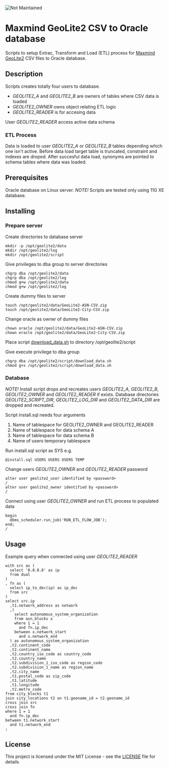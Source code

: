 ![Not Maintained](https://img.shields.io/badge/Maintenance%20Level-Abandoned-orange.svg)

# Maxmind GeoLite2 CSV to Oracle database
Scripts to setup Extrac, Transform and Load (ETL) process for [Maxmind](https://twitter.com/maxmind) [GeoLite2](https://dev.maxmind.com/geoip/geoip2/geolite2/) CSV files to Oracle database. 

## Description
Scripts creates totally four users to database.
+ _GEOLITE2_A_ and _GEOLITE2_B_ are owners of tables where CSV data is loaded
+ _GEOLITE2_OWNER_ owns object relating ETL logic
+ _GEOLITE2_READER_ is for accesing data

User _GEOLITE2_READER_ access active data schema 
### ETL Process
Data is loaded to user _GEOLITE2_A_ or _GEOLITE2_B_ tables depending which one isn't active.
Before data load target table is truncated, constraint and indexes are droped.
After succesful data load, synonyms are pointed to schema tables where data was loaded.

## Prerequisites
Oracle database on Linux server. 
*NOTE!* Scripts are tested only using 11G XE database.
## Installing
### Prepare server
Create directories to database server
```
mkdir -p /opt/geolite2/data
mkdir /opt/geolite2/log
mkdir /opt/geolite2/script
```
Give privileges to dba group to server directories
```
chgrp dba /opt/geolite2/data
chgrp dba /opt/geolite2/log
chmod g+w /opt/geolite2/data
chmod g+w /opt/geolite2/log
```
Create dummy files to server
```
touch /opt/geolite2/data/GeoLite2-ASN-CSV.zip
touch /opt/geolite2/data/GeoLite2-City-CSV.zip
```
Change oracle as owner of dummy files
```
chown oracle /opt/geolite2/data/GeoLite2-ASN-CSV.zip
chown oracle /opt/geolite2/data/GeoLite2-City-CSV.zip
```
Place script [download_data.sh](server/download_data.sh) to directory /opt/geolite2/script

Give execute privilege to dba group
```
chgrp dba /opt/geolite2/script/download_data.sh
chmod g+x /opt/geolite2/script/download_data.sh
```
### Database
*NOTE!*
Install script drops and recreates users _GEOLITE2_A_, _GEOLITE2_B_, _GEOLITE2_OWNER_ and _GEOLITE2_READER_ if exists. 
Database directories _GEOLITE2_SCRIPT_DIR_, _GEOLITE2_LOG_DIR_ and _GEOLITE2_DATA_DIR_ are dropped and recreated.

Script install.sql needs four arguments
1. Name of tablespace for GEOLITE2_OWNER and GEOLITE2_READER
2. Name of tablespace for data schema A
3. Name of tablespace for data schema B
4. Name of users temporary tablespace

Run install.sql script as SYS e.g.
```
@install.sql USERS USERS USERS TEMP
```
Change users _GEOLITE2_OWNER_ and _GEOLITE2_READER_ password
```
alter user geolite2_user identified by <password>
/
alter user geolite2_owner identified by <password>
/
```
Connect using user _GEOLITE2_OWNER_ and run ETL process to populated data
```
begin
  dbms_scheduler.run_job('RUN_ETL_FLOW_JOB');
end;
/
```
## Usage
Example query when connected using user _GEOLITE2_READER_
```
with src as (
  select '8.8.8.8' as ip
  from dual
)
, fn as (
  select ip_to_dec(ip) as ip_dec 
  from src
)
select src.ip
  ,t1.network_address as network
  ,(
    select autonomous_system_organization
    from asn_blocks x
    where 1 = 1
      and fn.ip_dec
    between x.network_start
      and x.network_end
  ) as autonomous_system_organization
  ,t2.continent_code
  ,t2.continent_name
  ,t2.country_iso_code as country_code
  ,t2.country_name
  ,t2.subdivision_1_iso_code as region_code
  ,t2.subdivision_1_name as region_name
  ,t2.city_name
  ,t1.postal_code as zip_code
  ,t1.latitude
  ,t1.longitude
  ,t2.metro_code
from city_blocks t1
join city_locations t2 on t1.geoname_id = t2.geoname_id
cross join src
cross join fn
where 1 = 1
  and fn.ip_dec
between t1.network_start
  and t1.network_end
;
```
## License
This project is licensed under the MIT License - see the [LICENSE](LICENSE) file for details

